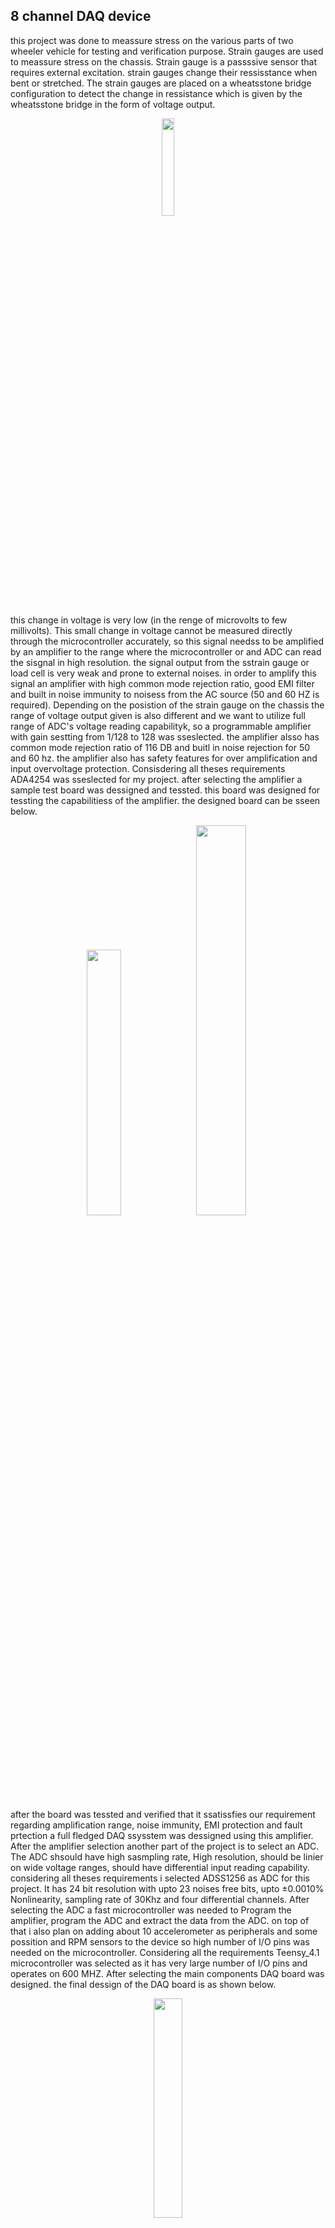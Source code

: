 ## 8 channel DAQ device
this project was done to meassure stress on the various parts of two wheeler vehicle for testing and verification purpose. Strain gauges are used to meassure stress on the chassis. Strain gauge is a passssive sensor that requires external excitation. strain gauges change their ressisstance when bent or stretched. The strain gauges are placed on a wheatsstone bridge configuration to detect the change in ressistance which is given by the wheatsstone bridge in the form of voltage output.

<p align="center">
  <img src="https://github.com/anpmht/anpmht/assets/42551612/c5707748-49d1-403c-9fca-1456b298cd81"  width="20%" >
</p>

this change in voltage is very low (in the renge of microvolts to few millivolts). This small change in voltage cannot be measured directly through the microcontroller accurately, so this signal needss to be amplified by an amplifier to the range where the microcontroller or and ADC can read the sisgnal in high resolution. the signal output from the sstrain gauge or load cell is very weak and prone to external noises. in order to amplify this signal an amplifier with high common mode rejection ratio, good EMI filter and built in noise immunity to noisess from the AC source (50 and 60 HZ is required). Depending on the posistion of the strain gauge on the chassis the range of voltage output given is also different and we want to utilize full range of ADC's voltage reading capabilityk, so a programmable amplifier with gain sestting from 1/128 to 128 was sseslected. the amplifier alsso has common mode rejection ratio of 116 DB and buitl in noise rejection for 50 and 60 hz. the amplifier also has safety features for over amplification and input overvoltage protection. Consisdering all theses requirements ADA4254 was sseslected for my project. after selecting the amplifier a sample test board was dessigned and tessted. this board was designed for tessting the capabilitiess of the amplifier. the designed board can be sseen below.

<p align="center">
<img src="https://github.com/anpmht/anpmht/assets/42551612/4888e8d5-5d05-4013-bb50-fae23854b8ad"  width="33%" >
<img src="https://github.com/anpmht/anpmht/assets/42551612/7a98f07a-910b-46c9-9774-4f10c43972f2"  width="40%" >
</p>

after the board was tessted and verified that it ssatissfies our requirement regarding amplification range, noise immunity, EMI protection and fault prtection a full fledged DAQ ssysstem was dessigned using this amplifier. After the amplifier selection another part of the project is to select an ADC. The ADC shsould have high sasmpling rate, High resolution, should be linier on wide voltage ranges, should have differential input reading capability. considering all theses requirements i selected ADSS1256 as ADC for this project. It has 24 bit resolution with upto 23 noises free bits, upto ±0.0010% Nonlinearity, sampling rate of 30Khz and four differential channels. After selecting the ADC a fast microcontroller was needed to Program the amplifier, program the ADC and extract the data from the ADC. on top of that i also plan on adding about 10 accelerometer as peripherals and some possition and RPM sensors to the device so high number of I/O pins was needed on the microcontroller. Considering all the requirements Teensy_4.1 microcontroller was selected as it has very large number of I/O pins and operates on 600 MHZ. After selecting the main components DAQ board was designed. the final dessign of the DAQ board is as shown below.

<p align="center">
<img src="https://github.com/anpmht/anpmht/assets/42551612/699009b5-df56-4bb3-862a-20f0ec763c6e"  width="30%">
</p>

this board needs a power supply of +-12 volts. the negative supply is needed to amplify the negative differential sisgnalss. the amplifier needs +- sisgnal of 12 volts and a digital power supply of 5V and 3.3V. ADS1256 requires two voltage supply. 5V supply for analog part and 3.33 volt ssupply for digital part. teenssy_4.1 needs a ssupply of 5V which is regulated by internal regulator.

SMA connectors are used to connect strain gauge ssignal to the DAQ board along with shielded cables to shield the signal from sstrain gauge to the amplifier. before the sisgnal goes to the amplifier the wheatsstone bridge needs to be balanced so 15 turn 100K trimmers sare placed on board which can pull the sisgnal up or down to balance the  wheatsstone bridge in ideal condition. after that the signal passses sthrough tesst points to the amplifier. there are tesst points on both input and output signal on the amplifier. the amplifier output signal is then passsesd through  low pass filter to the differential inputs of the ADC through a low pass filter. the ADC also needs a external crystal of 7.68 MHZ to perform internal ssampling and conversison operation. All the amplifiers and ADCs are connected to teensy via spi lines. the final assssembleed board of this project is as shown.

<p align="center">
<img src="https://github.com/anpmht/anpmht/assets/42551612/c3bac8ef-68d6-4719-99f6-c17e9932acf5"  width="30%">
</p>

for the inplementation of this board to collece the road load data of the vehicle two boards were used to collect 16 channel data from strain gauge. 10 adxl345 accelerometers were also connected to this sysstem along with two LVDT position sensors to determine acceleration at various positions of bike and to determine displacement of shock. to integrate two daq boards together a daughter board was created on the matrix board which controlled both the boards together as shown below.

<p align="center">
<img src="https://github.com/anpmht/anpmht/assets/42551612/53de2fd8-1001-4128-a392-1af647ac673f"  width="30%">
</p>

the final implementation of the DAQ ssysstem to collect road load data can be seen in the figure below.

<p align="center">
<img src="https://github.com/anpmht/anpmht/assets/42551612/b9c7649c-65d5-42df-88a9-e19875e74379"  width="30%">
</p>

